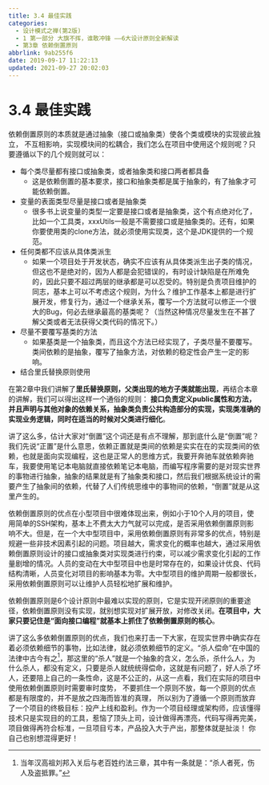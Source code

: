 ```yaml
---
title: 3.4 最佳实践
categories: 
  - 设计模式之禅(第2版)
  - 1 第一部分 大旗不挥，谁敢冲锋 ——6大设计原则全新解读
  - 第3章 依赖倒置原则
abbrlink: 9ab255f6
date: 2019-09-17 11:22:13
updated: 2021-09-27 20:02:03
---
```

# 3.4 最佳实践 #
依赖倒置原则的本质就是通过抽象（接口或抽象类）使各个类或模块的实现彼此独立， 不互相影响，实现模块间的松耦合，我们怎么在项目中使用这个规则呢？只要遵循以下的几个规则就可以：
- 每个类尽量都有接口或抽象类，或者抽象类和接口两者都具备
  - 这是依赖倒置的基本要求，接口和抽象类都是属于抽象的，有了抽象才可能依赖倒置。
- 变量的表面类型尽量是接口或者是抽象类
  - 很多书上说变量的类型一定要是接口或者是抽象类，这个有点绝对化了，比如一个工具类，xxxUtils一般是不需要接口或是抽象类的。还有，如果你要使用类的clone方法，就必须使用实现类，这个是JDK提供的一个规范。
- 任何类都不应该从具体类派生
  - 如果一个项目处于开发状态，确实不应该有从具体类派生出子类的情况，但这也不是绝对的，因为人都是会犯错误的，有时设计缺陷是在所难免的，因此只要不超过两层的继承都是可以忍受的。特别是负责项目维护的同志，基本上可以不考虑这个规则，为什么？维护工作基本上都是进行扩展开发，修复行为，通过一个继承关系，覆写一个方法就可以修正一个很大的Bug，何必去继承最高的基类呢？（当然这种情况尽量发生在不甚了解父类或者无法获得父类代码的情况下。）
- 尽量不要覆写基类的方法
  - 如果基类是一个抽象类，而且这个方法已经实现了，子类尽量不要覆写。类间依赖的是抽象，覆写了抽象方法，对依赖的稳定性会产生一定的影响。
- 结合里氏替换原则使用

在第2章中我们讲解了**里氏替换原则，父类出现的地方子类就能出现**，再结合本章的讲解，我们可以得出这样一个通俗的规则： **接口负责定义public属性和方法，并且声明与其他对象的依赖关系，抽象类负责公共构造部分的实现，实现类准确的实现业务逻辑，同时在适当的时候对父类进行细化**。

讲了这么多，估计大家对“倒置”这个词还是有点不理解，那到底什么是“倒置”呢？我们先说“正置”是什么意思，依赖正置就是类间的依赖是实实在在的实现类间的依赖，也就是面向实现编程，这也是正常人的思维方式，我要开奔驰车就依赖奔驰车，我要使用笔记本电脑就直接依赖笔记本电脑，而编写程序需要的是对现实世界的事物进行抽象，抽象的结果就是有了抽象类和接口，然后我们根据系统设计的需要产生了抽象间的依赖，代替了人们传统思维中的事物间的依赖，“倒置”就是从这里产生的。

依赖倒置原则的优点在小型项目中很难体现出来，例如小于10个人月的项目，使用简单的SSH架构，基本上不费太大力气就可以完成，是否采用依赖倒置原则影响不大。但是，在一个大中型项目中，采用依赖倒置原则有非常多的优点，特别是规避一些非技术因素引起的问题。项目越大，需求变化的概率也越大，通过采用依赖倒置原则设计的接口或抽象类对实现类进行约束，可以减少需求变化引起的工作量剧增的情况。人员的变动在大中型项目中也是时常存在的，如果设计优良、代码结构清晰，人员变化对项目的影响基本为零。大中型项目的维护周期一般都很长，采用依赖倒置原则可以让维护人员轻松地扩展和维护。

依赖倒置原则是6个设计原则中最难以实现的原则，它是实现开闭原则的重要途径，依赖倒置原则没有实现，就别想实现对扩展开放，对修改关闭。**在项目中，大家只要记住是“面向接口编程”就基本上抓住了依赖倒置原则的核心**。

讲了这么多依赖倒置原则的优点，我们也来打击一下大家，在现实世界中确实存在着必须依赖细节的事物，比如法律，就必须依赖细节的定义。“杀人偿命”在中国的法律中古今有之[^1]，那这里的“杀人”就是一个抽象的含义，怎么杀，杀什么人，为什么杀人，都没有定义，只要是杀人就统统得偿命，这就是有问题了，好人杀了坏人，还要陪上自己的一条性命，这是不公正的，从这一点看，我们在实际的项目中使用依赖倒置原则时需要审时度势， 不要抓住一个原则不放，每一个原则的优点都是有限度的，并不是放之四海而皆准的真理， 所以别为了遵循一个原则而放弃了一个项目的终极目标：投产上线和盈利。作为一个项目经理或架构师，应该懂得技术只是实现目的的工具，惹恼了顶头上司，设计做得再漂亮，代码写得再完美，项目做得再符合标准，一旦项目亏本，产品投入大于产出，那整体就是扯淡！ 你自己也别想混得更好！

[^1]: 当年汉高祖刘邦入关后与老百姓约法三章，其中有一条就是：“杀人者死，伤人及盗抵罪。”
